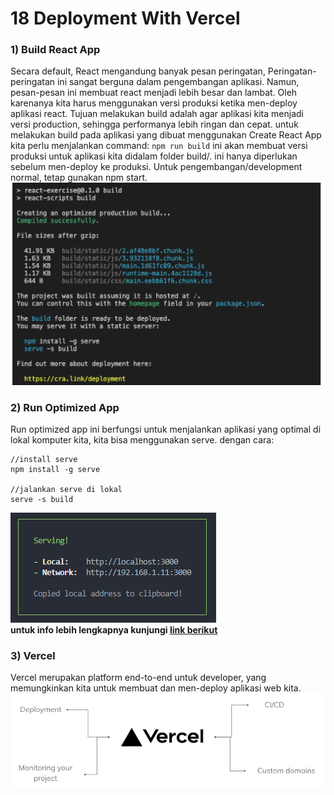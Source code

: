 # 18 Deployment With Vercel

### 1) Build React App

Secara default, React mengandung banyak pesan peringatan, Peringatan-peringatan ini sangat berguna dalam pengembangan aplikasi. Namun, pesan-pesan ini membuat react menjadi lebih besar dan lambat. Oleh karenanya kita harus menggunakan versi produksi ketika men-deploy aplikasi react. Tujuan melakukan build adalah agar aplikasi kita menjadi versi production, sehingga performanya lebih ringan dan cepat. untuk melakukan build pada aplikasi yang dibuat menggunakan Create React App kita perlu menjalankan command: `npm run build` ini akan membuat versi produksi untuk aplikasi kita didalam folder build/. ini hanya diperlukan sebelum men-deploy ke produksi. Untuk pengembangan/development normal, tetap gunakan npm start. <br/>
![Build React App](./screenshot/image-summary/build.react.app.png)

### 2) Run Optimized App

Run optimized app ini berfungsi untuk menjalankan aplikasi yang optimal di lokal komputer kita, kita bisa menggunakan serve. dengan cara:

```
//install serve
npm install -g serve

//jalankan serve di lokal
serve -s build
```

![serve running](./screenshot/image-summary/serve.running.png)<br/>
**untuk info lebih lengkapnya kunjungi [link berikut](https://cra.link/deployment)**

### 3) Vercel

Vercel merupakan platform end-to-end untuk developer, yang memungkinkan kita untuk membuat dan men-deploy aplikasi web kita.<br/>
![vercel](./screenshot/image-summary/vercel.png)<br/>
